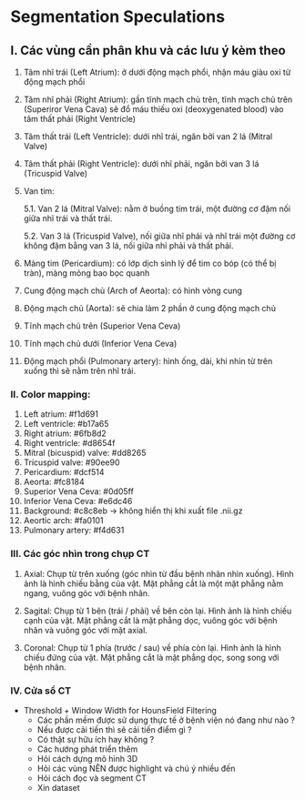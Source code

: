 # Segmentation Speculations
## I. Các vùng cần phân khu và các lưu ý kèm theo

1. Tâm nhĩ trái (Left Atrium): ở dưới động mạch phổi, nhận máu giàu oxi từ động mạch phổi

2. Tâm nhĩ phải (Right Atrium): gần tĩnh mạch chủ trên, tĩnh mạch chủ trên (Superiror Vena Cava) sẽ đổ máu thiếu oxi (deoxygenated blood) vào tâm thất phải (Right Ventricle)

3. Tâm thất trái (Left Ventricle): dưới nhĩ trái, ngăn bởi van 2 lá (Mitral Valve)

4. Tâm thất phải (Right Ventricle): dưới nhĩ phải, ngăn bởi van 3 lá (Tricuspid Valve)

5. Van tim:

    5.1. Van 2 lá (Mitral Valve): nằm ở buồng tim trái, một đường cơ đậm nối giữa nhĩ trái và thất trái.
    
    5.2. Van 3 lá (Tricuspid Valve), nối giữa nhĩ phải và nhĩ trái một đường cơ không đậm bằng van 3 lá, nối giữa nhỉ phải và thất phải.

6. Màng tim (Pericardium): có lớp dịch sinh lý để tim co bóp (có thể bị tràn), màng mỏng bao bọc quanh

7. Cung động mạch chủ (Arch of Aeorta): có hình vòng cung

8. Động mạch chủ (Aorta): sẽ chia làm 2 phần ở cung động mạch chủ

9. Tĩnh mạch chủ trên (Superior Vena Ceva) 

10. Tĩnh mạch chủ dưới (Inferior Vena Ceva) 

11. Động mạch phổi (Pulmonary artery): hình ống, dài, khi nhìn từ trên xuống thì sẽ nằm trên nhĩ trái.

### II. Color mapping:

1. Left atrium: #f1d691
2. Left ventricle: #b17a65
3. Right atrium: #6fb8d2
4. Right ventricle: #d8654f
5. Mitral (bicuspid) valve: #dd8265
6. Tricuspid valve: #90ee90
7. Pericardium: #dcf514
8. Aeorta: #fc8184
9. Superior Vena Ceva: #0d05ff
10. Inferior Vena Ceva: #e6dc46
11. Background: #c8c8eb -> không hiển thị khi xuất file .nii.gz
12. Aeortic arch: #fa0101
13. Pulmonary artery: #f4d631

### III. Các góc nhìn trong chụp CT

1. Axial: Chụp từ trên xuống (góc nhìn từ đầu bệnh nhân nhìn xuống). Hình ảnh là hình chiếu bằng của vật. Mặt phẳng cắt là một mặt phẳng nằm ngang, vuông góc với bệnh nhân.

2. Sagital: Chụp từ 1 bên (trái / phải) về bên còn lại. Hình ảnh là hình chiếu cạnh của vật. Mặt phẳng cắt là mặt phẳng dọc, vuông góc với bệnh nhân và vuông góc với mặt axial.

3. Coronal: Chụp từ 1 phía (trước / sau) về phía còn lại. Hình ảnh là hình chiếu đứng của vật. Mặt phẳng cắt là mặt phẳng dọc, song song với bệnh nhân.


### IV. Cửa sổ CT
* Threshold + Window Width for HounsField Filtering
    -   Các phần mềm được sử dụng thực tế ở bệnh viện nó đang như nào ?
    -   Nếu được cải tiến thì sẽ cải tiến điểm gì ?
    -   Có thật sự hữu ích hay không ?
    -   Các hướng phát triển thêm
    -   Hỏi cách dựng mô hình 3D
    -   Hỏi các vùng NÊN được highlight và chú ý nhiều đến
    -   Hỏi cách đọc và segment CT
    -   Xin dataset

